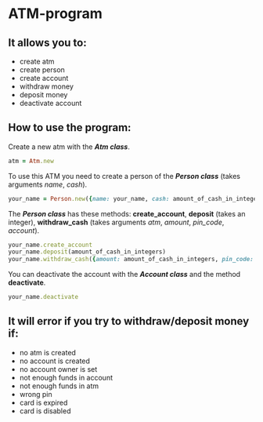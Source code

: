 # ATM-program

## It allows you to:
* create atm
* create person
* create account
* withdraw money
* deposit money
* deactivate account

## How to use the program:

Create a new atm with the _**Atm class**_.
```ruby
atm = Atm.new
```

To use this ATM you need to create a person of the _**Person class**_ (takes arguments *name*, *cash*).
```ruby
your_name = Person.new({name: your_name, cash: amount_of_cash_in_integers})
```

The _**Person class**_ has these methods: **create_account**, **deposit** (takes an integer), **withdraw_cash** (takes arguments *atm*, *amount*, *pin_code*, *account*).
```ruby
your_name.create_account
your_name.deposit(amount_of_cash_in_integers)
your_name.withdraw_cash({amount: amount_of_cash_in_integers, pin_code: your_name.account.pin_code, atm: atm, account: your_name.account})
```

You can deactivate the account with the _**Account class**_ and the method **deactivate**.
```ruby
your_name.deactivate
```

## It will error if you try to withdraw/deposit money if:
* no atm is created
* no account is created
* no account owner is set
* not enough funds in account
* not enough funds in atm
* wrong pin
* card is expired
* card is disabled
